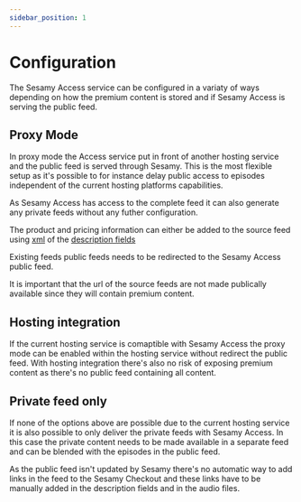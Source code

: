 ```yaml
---
sidebar_position: 1
---
```


# Configuration

The Sesamy Access service can be configured in a variaty of ways depending on how the premium content is stored and if Sesamy Access is serving the public feed.

## Proxy Mode

In proxy mode the Access service put in front of another hosting service and the public feed is served through Sesamy. This is the most flexible setup as it's possible to for instance delay public access to episodes independent of the current hosting platforms capabilities.

As Sesamy Access has access to the complete feed it can also generate any private feeds without any futher configuration.

The product and pricing information can either be added to the source feed using [xml](/docs/access/xml-extension) of the [description fields](/docs/access/description-fallback.md)

Existing feeds public feeds needs to be redirected to the Sesamy Access public feed.

It is important that the url of the source feeds are not made publically available since they will contain premium content.

## Hosting integration

If the current hosting service is comaptible with Sesamy Access the proxy mode can be enabled within the hosting service without redirect the public feed. With hosting integration there's also no risk of exposing premium content as there's no public feed containing all content.

## Private feed only

If none of the options above are possible due to the current hosting service it is also possible to only deliver the private feeds with Sesamy Access. In this case the private content needs to be made available in a separate feed and can be blended with the episodes in the public feed.

As the public feed isn't updated by Sesamy there's no automatic way to add links in the feed to the Sesamy Checkout and these links have to be manually added in the description fields and in the audio files.
